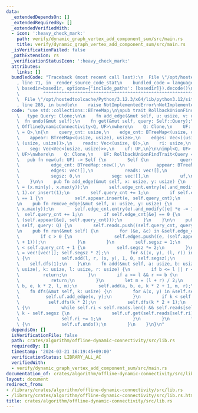 ```yaml
---
data:
  _extendedDependsOn: []
  _extendedRequiredBy: []
  _extendedVerifiedWith:
  - icon: ':heavy_check_mark:'
    path: verify/dynamic_graph_vertex_add_component_sum/src/main.rs
    title: verify/dynamic_graph_vertex_add_component_sum/src/main.rs
  _isVerificationFailed: false
  _pathExtension: rs
  _verificationStatusIcon: ':heavy_check_mark:'
  attributes:
    links: []
  bundledCode: "Traceback (most recent call last):\n  File \"/opt/hostedtoolcache/Python/3.12.3/x64/lib/python3.12/site-packages/onlinejudge_verify/documentation/build.py\"\
    , line 71, in _render_source_code_stat\n    bundled_code = language.bundle(stat.path,\
    \ basedir=basedir, options={'include_paths': [basedir]}).decode()\n          \
    \         ^^^^^^^^^^^^^^^^^^^^^^^^^^^^^^^^^^^^^^^^^^^^^^^^^^^^^^^^^^^^^^^^^^^^^^^^^^^^^^^^^\n\
    \  File \"/opt/hostedtoolcache/Python/3.12.3/x64/lib/python3.12/site-packages/onlinejudge_verify/languages/rust.py\"\
    , line 288, in bundle\n    raise NotImplementedError\nNotImplementedError\n"
  code: "use std::collections::BTreeMap;\n\npub trait RollbackUnionFindTrait {\n \
    \   type Query: Clone;\n\n    fn add_edge(&mut self, u: usize, v: usize);\n  \
    \  fn undo(&mut self);\n    fn get(&mut self, query: Self::Query);\n}\n\npub struct\
    \ OfflineDynamicConnectivity<Q, UF>\nwhere\n    Q: Clone,\n    UF: RollbackUnionFindTrait<Query\
    \ = Q>,\n{\n    query_cnt: usize,\n    edge_cnt: BTreeMap<(usize, usize), usize>,\n\
    \    appear: BTreeMap<(usize, usize), usize>,\n    edges: Vec<((usize, usize),\
    \ (usize, usize))>,\n    reads: Vec<(usize, Q)>,\n    ri: usize,\n    segsz: usize,\n\
    \    seg: Vec<Vec<(usize, usize)>>,\n    uf: UF,\n}\n\nimpl<Q, UF> OfflineDynamicConnectivity<Q,\
    \ UF>\nwhere\n    Q: Clone,\n    UF: RollbackUnionFindTrait<Query = Q>,\n{\n \
    \   pub fn new(uf: UF) -> Self {\n        Self {\n            query_cnt: 0,\n\
    \            edge_cnt: BTreeMap::new(),\n            appear: BTreeMap::new(),\n\
    \            edges: vec![],\n            reads: vec![],\n            ri: 0,\n\
    \            segsz: 0,\n            seg: vec![],\n            uf,\n        }\n\
    \    }\n\n    pub fn add_edge(&mut self, x: usize, y: usize) {\n        let e\
    \ = (x.min(y), x.max(y));\n        self.edge_cnt.entry(e).and_modify(|e| *e +=\
    \ 1).or_insert(1);\n        self.query_cnt += 1;\n        if self.edge_cnt[&e]\
    \ == 1 {\n            self.appear.insert(e, self.query_cnt);\n        }\n    }\n\
    \n    pub fn remove_edge(&mut self, x: usize, y: usize) {\n        let e = (x.min(y),\
    \ x.max(y));\n        self.edge_cnt.entry(e).and_modify(|e| *e -= 1);\n      \
    \  self.query_cnt += 1;\n        if self.edge_cnt[&e] == 0 {\n            self.edges.push((e,\
    \ (self.appear[&e], self.query_cnt)));\n        }\n    }\n\n    pub fn get(&mut\
    \ self, query: Q) {\n        self.reads.push((self.query_cnt, query));\n    }\n\
    \n    pub fn run(&mut self) {\n        for (&e, &c) in &self.edge_cnt {\n    \
    \        if c > 0 {\n                self.edges.push((e, (self.appear[&e], self.query_cnt\
    \ + 1)));\n            }\n        }\n        self.segsz = 1;\n        while self.segsz\
    \ < self.query_cnt + 1 {\n            self.segsz *= 2;\n        }\n        self.seg\
    \ = vec![vec![]; self.segsz * 2];\n        for &((x, y), (l, r)) in &self.edges.clone()\
    \ {\n            self.add(l, r, (x, y), 1, 0, self.segsz);\n        }\n\n    \
    \    self.dfs(1);\n    }\n\n    fn add(&mut self, a: usize, b: usize, e: (usize,\
    \ usize), k: usize, l: usize, r: usize) {\n        if b <= l || r <= a {\n   \
    \         return;\n        }\n        if a <= l && r <= b {\n            self.seg[k].push(e);\n\
    \            return;\n        }\n        let m = (l + r) / 2;\n        self.add(a,\
    \ b, e, k * 2, l, m);\n        self.add(a, b, e, k * 2 + 1, m, r);\n    }\n\n\
    \    fn dfs(&mut self, k: usize) {\n        for &(x, y) in &self.seg[k] {\n  \
    \          self.uf.add_edge(x, y);\n        }\n        if k < self.segsz {\n \
    \           self.dfs(k * 2);\n            self.dfs(k * 2 + 1);\n        } else\
    \ {\n            while self.ri < self.reads.len() && self.reads[self.ri].0 ==\
    \ k - self.segsz {\n                self.uf.get(self.reads[self.ri].1.clone());\n\
    \                self.ri += 1;\n            }\n        }\n        for _ in 0..self.seg[k].len()\
    \ {\n            self.uf.undo();\n        }\n    }\n}\n"
  dependsOn: []
  isVerificationFile: false
  path: crates/algorithm/offline-dynamic-connectivity/src/lib.rs
  requiredBy: []
  timestamp: '2024-03-21 16:19:45+09:00'
  verificationStatus: LIBRARY_ALL_AC
  verifiedWith:
  - verify/dynamic_graph_vertex_add_component_sum/src/main.rs
documentation_of: crates/algorithm/offline-dynamic-connectivity/src/lib.rs
layout: document
redirect_from:
- /library/crates/algorithm/offline-dynamic-connectivity/src/lib.rs
- /library/crates/algorithm/offline-dynamic-connectivity/src/lib.rs.html
title: crates/algorithm/offline-dynamic-connectivity/src/lib.rs
---
```

